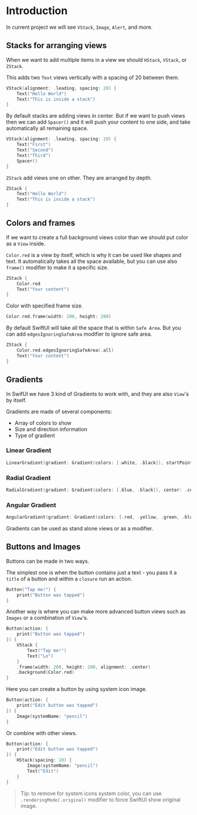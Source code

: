 # Introduction

In current project we will see `VStack`, `Image`, `Alert`, and more.

## Stacks for arranging views

When we want to add multiple items in a view we should `HStack`, `VStack`, or `ZStack`.

This adds two `Text` views vertically with a spacing of 20 between them.

```swift
VStack(alignment: .leading, spacing: 20) {
    Text("Hello World")
    Text("This is inside a stack")
}
```

By default stacks are adding views in center. But if we want to push views then we can add `Spacer()` and it will push your content to one side, and take automatically all remaining space.

```swift
VStack(alignment: .leading, spacing: 20) {
    Text("First")
    Text("Second")
    Text("Third")
    Spacer()
}
```

`ZStack` add views one on other. They are arranged by depth.

```swift
ZStack {
    Text("Hello World")
    Text("This is inside a stack")
}
```

## Colors and frames

If we want to create a full background views color than we should put color as a `View` inside.

`Color.red` is a view by itself, which is why it can be used like shapes and text. It automatically takes all the space available, but you can use also `frame()` modifier to make it a specific size.

```swift
ZStack {
    Color.red
    Text("Your content")
}
```

Color with specified frame size.

```swift
Color.red.frame(width: 200, height: 200)
```

By default SwiftUI will take all the space that is within `Safe Area`. But you can add `edgesIgnoringSafeArea` modifier to ignore safe area.

```swift
ZStack {
    Color.red.edgesIgnoringSafeArea(.all)
    Text("Your content")
}
```

## Gradients

In SwifUI we have 3 kind of Gradients to work with, and they are also `View`'s by itself.

Gradients are made of several components:

- Array of colors to show
- Size and direction information
- Type of gradient

### Linear Gradient

```swift
LinearGradient(gradient: Gradient(colors: [.white, .black]), startPoint: .top, endPoint: .bottom)
```

### Radial Gradient

```swift
RadialGradient(gradient: Gradient(colors: [.blue, .black]), center: .center, startRadius: 20, endRadius: 200)
```

### Angular Gradient

```swift
AngularGradient(gradient: Gradient(colors: [.red, .yellow, .green, .blue, .purple, .red]), center: .center)
```

Gradients can be used as stand alone views or as a modifier.

## Buttons and Images

Buttons can be made in two ways.

The simplest one is when the button contains just a text - you pass it a `title` of a button and within a `closure` run an action.

```swift
Button("Tap me!") {
    print("Button was tapped")
}
```

Another way is where you can make more advanced button views such as `Images` or a combination of `View`'s.

```swift
Button(action: {
    print("Button was tapped")
}) {
    VStack {
        Text("Tap me!")
        Text("Le")
    }
    .frame(width: 200, height: 200, alignment: .center)
    .background(Color.red)
}
```

Here you can create a button by using system icon image.

```swift
Button(action: {
    print("Edit button was tapped")
}) {
    Image(systemName: "pencil")
}
```

Or combine with other views.

```swift
Button(action: {
    print("Edit button was tapped")
}) {
    HStack(spacing: 10) {
        Image(systemName: "pencil")
        Text("Edit")
    }
}
```

> Tip: to remove for system icons system color, you can use `.renderingMode(.original)` modifier to force SwiftUI show original image.
